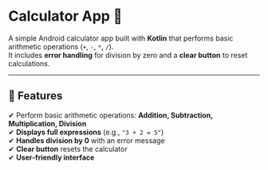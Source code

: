 # Calculator App 📱

A simple Android calculator app built with **Kotlin** that performs basic arithmetic operations (`+`, `-`, `*`, `/`).  
It includes **error handling** for division by zero and a **clear button** to reset calculations.

---

## 🚀 Features
✔ Perform basic arithmetic operations: **Addition, Subtraction, Multiplication, Division**  
✔ **Displays full expressions** (e.g., `"3 + 2 = 5"`)  
✔ **Handles division by 0** with an error message  
✔ **Clear button** resets the calculator  
✔ **User-friendly interface**  
